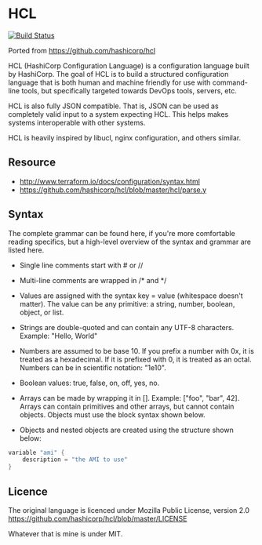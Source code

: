 HCL
===

[![Build Status](https://travis-ci.org/hden/hcl.svg?branch=master)](https://travis-ci.org/hden/hcl)

Ported from https://github.com/hashicorp/hcl

HCL (HashiCorp Configuration Language) is a configuration language built by HashiCorp. The goal of HCL is to build a structured configuration language that is both human and machine friendly for use with command-line tools, but specifically targeted towards DevOps tools, servers, etc.

HCL is also fully JSON compatible. That is, JSON can be used as completely valid input to a system expecting HCL. This helps makes systems interoperable with other systems.

HCL is heavily inspired by libucl, nginx configuration, and others similar.

Resource
--------

* http://www.terraform.io/docs/configuration/syntax.html
* https://github.com/hashicorp/hcl/blob/master/hcl/parse.y

Syntax
------
The complete grammar can be found here, if you're more comfortable reading specifics, but a high-level overview of the syntax and grammar are listed here.

* Single line comments start with # or //

* Multi-line comments are wrapped in /* and */

* Values are assigned with the syntax key = value (whitespace doesn't matter). The value can be any primitive: a string, number, boolean, object, or list.

* Strings are double-quoted and can contain any UTF-8 characters. Example: "Hello, World"

* Numbers are assumed to be base 10. If you prefix a number with 0x, it is treated as a hexadecimal. If it is prefixed with 0, it is treated as an octal. Numbers can be in scientific notation: "1e10".

* Boolean values: true, false, on, off, yes, no.

* Arrays can be made by wrapping it in []. Example: ["foo", "bar", 42]. Arrays can contain primitives and other arrays, but cannot contain objects. Objects must use the block syntax shown below.

* Objects and nested objects are created using the structure shown below:

```go
variable "ami" {
    description = "the AMI to use"
}
```

Licence
-------

The original language is licenced under Mozilla Public License, version 2.0 https://github.com/hashicorp/hcl/blob/master/LICENSE

Whatever that is mine is under MIT.

